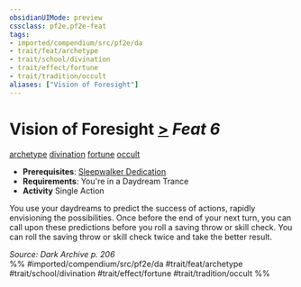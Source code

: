 ```yaml
---
obsidianUIMode: preview
cssclass: pf2e,pf2e-feat
tags:
- imported/compendium/src/pf2e/da
- trait/feat/archetype
- trait/school/divination
- trait/effect/fortune
- trait/tradition/occult
aliases: ["Vision of Foresight"]
---
```

# Vision of Foresight  [>](chapter-9-playing-the-game.md#Actions "Single Action") *Feat 6*  
[archetype](archetype.md)  [divination](divination.md)  [fortune](fortune.md)  [occult](occult.md)  

- **Prerequisites**: [Sleepwalker Dedication](sleepwalker-dedication-da.md)
- **Requirements**: You're in a Daydream Trance
- **Activity** Single Action

You use your daydreams to predict the success of actions, rapidly envisioning the possibilities. Once before the end of your next turn, you can call upon these predictions before you roll a saving throw or skill check. You can roll the saving throw or skill check twice and take the better result.

*Source: Dark Archive p. 206*  
%% #imported/compendium/src/pf2e/da #trait/feat/archetype #trait/school/divination #trait/effect/fortune #trait/tradition/occult %%